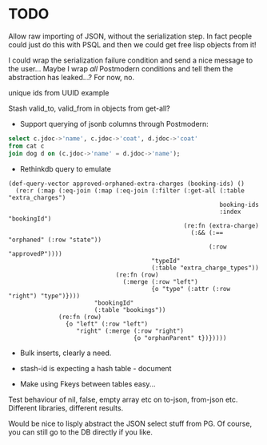 TODO
====

Allow raw importing of JSON, without the serialization step.  In
fact people could just do this with PSQL and then we could get free
lisp objects from it!

I could wrap the serialization failure condition and send a nice
message to the user...  Maybe I wrap *all* Postmodern conditions and
tell them the abstraction has leaked...?  For now, no.

unique ids from UUID example

Stash valid_to, valid_from in objects from get-all?

* Support querying of jsonb columns through Postmodern:

```sql
select c.jdoc->'name', c.jdoc->'coat', d.jdoc->'coat'
from cat c
join dog d on (c.jdoc->'name' = d.jdoc->'name');
```

* Rethinkdb query to emulate

```common-lisp
(def-query-vector approved-orphaned-extra-charges (booking-ids) ()
  (re:r (:map (:eq-join (:map (:eq-join (:filter (:get-all (:table "extra_charges")
                                                           booking-ids
                                                           :index "bookingId")
                                                 (re:fn (extra-charge)
                                                   (:&& (:== "orphaned" (:row "state"))
                                                        (:row "approvedP"))))
                                        "typeId"
                                        (:table "extra_charge_types"))
                              (re:fn (row)
                                (:merge (:row "left")
                                        {o "type" (:attr (:row "right") "type")})))
                        "bookingId"
                        (:table "bookings"))
              (re:fn (row)
                {o "left" (:row "left")
                   "right" (:merge (:row "right")
                                   {o "orphanParent" t})}))))
```

* Bulk inserts, clearly a need.

* stash-id is expecting a hash table - document

* Make using Fkeys between tables easy...

Test behaviour of nil, false, empty array etc on to-json, from-json
etc.  Different libraries, different results.

Would be nice to lisply abstract the JSON select stuff from PG.
Of course, you can still go to the DB directly if you like.

